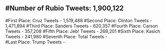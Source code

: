 #Number of Rubio Tweets: 1,900,122
---
#First Place: Cruz Tweets - 1,519,488
#Second Place: Clinton Tweets - 1,471,894
#Third Place: Sanders Tweets - 620,357
#Fourth Place: Carson Tweets - 357,208
#Fifth Place: Jeb! Tweets - 269,201
#Sixth Place: Kasich Tweets - 241,980
#Seventh Place: Total Tweets -  
#Last Place: Trump Tweets - 
